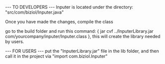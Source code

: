 --- TO DEVELOPERS ---
Inputer is located under the directory: "src/com/biziol/Inputer.java"

Once you have made the changes, compile the class

go to the build folder and run this command: 
{
  jar cvf ../InputerLibrary.jar com/yourcompany/inputer/Inputer.class
},
this will create the library needed by users.

--- FOR USERS ---
put the "InputerLibrary.jar" file in the lib folder, and then call it in the project via "import com.biziol.Inputer" 
